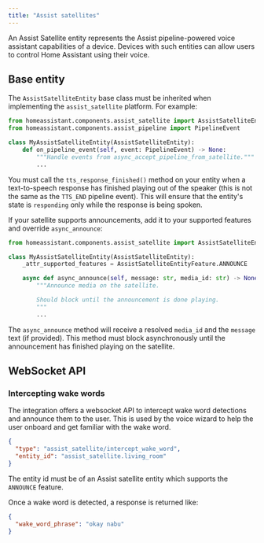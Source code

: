 ```yaml
---
title: "Assist satellites"
---
```


An Assist Satellite entity represents the Assist pipeline-powered voice assistant capabilities of a device. Devices with such entities can allow users to control Home Assistant using their voice.

## Base entity

The `AssistSatelliteEntity` base class must be inherited when implementing the `assist_satellite` platform. For example:

```python
from homeassistant.components.assist_satellite import AssistSatelliteEntity
from homeassistant.components.assist_pipeline import PipelineEvent

class MyAssistSatelliteEntity(AssistSatelliteEntity):
    def on_pipeline_event(self, event: PipelineEvent) -> None:
        """Handle events from async_accept_pipeline_from_satellite."""
        ...
```

You must call the `tts_response_finished()` method on your entity when a text-to-speech response has finished playing out of the speaker (this is not the same as the `TTS_END` pipeline event). This will ensure that the entity's state is `responding` only while the response is being spoken.

If your satellite supports announcements, add it to your supported features and override `async_announce`:

```python
from homeassistant.components.assist_satellite import AssistSatelliteEntity, AssistSatelliteEntityFeature

class MyAssistSatelliteEntity(AssistSatelliteEntity):
    _attr_supported_features = AssistSatelliteEntityFeature.ANNOUNCE

    async def async_announce(self, message: str, media_id: str) -> None:
        """Announce media on the satellite.

        Should block until the announcement is done playing.
        """
        ...
```

The `async_announce` method will receive a resolved `media_id` and the `message` text (if provided). This method must block asynchronously until the announcement has finished playing on the satellite.

## WebSocket API

### Intercepting wake words

The integration offers a websocket API  to intercept wake word detections and announce them to the user. This is used by the voice wizard to help the user onboard and get familiar with the wake word.

```json
{
  "type": "assist_satellite/intercept_wake_word",
  "entity_id": "assist_satellite.living_room"
}
```

The entity id must be of an Assist satellite entity which supports the `ANNOUNCE` feature.

Once a wake word is detected, a response is returned like:

```json
{
  "wake_word_phrase": "okay nabu"
}
```
